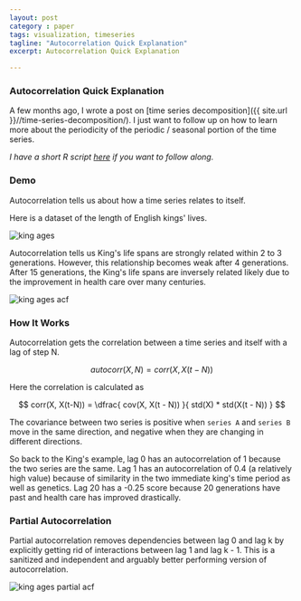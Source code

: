 ```yaml
---
layout: post
category : paper
tags: visualization, timeseries
tagline: "Autocorrelation Quick Explanation"
excerpt: Autocorrelation Quick Explanation

---
```


### Autocorrelation Quick Explanation

A few months ago, I wrote a post on [time series decomposition]({{ site.url }}//time-series-decomposition/). I just want to follow up on how to learn more about the periodicity of the periodic / seasonal portion of the time series.

*I have a short R script [here](https://github.com/jxieeducation/Quick-Data-Science-Experiments-2016/blob/master/autocorrelation_test/explore.R) if you want to follow along.*

### Demo

Autocorrelation tells us about how a time series relates to itself. 

Here is a dataset of the length of English kings' lives.

![king ages](https://raw.githubusercontent.com/jxieeducation/Quick-Data-Science-Experiments-2016/master/autocorrelation_test/king_ages.png)

Autocorrelation tells us King's life spans are strongly related within 2 to 3 generations. However, this relationship becomes weak after 4 generations. After 15 generations, the King's life spans are inversely related likely due to the improvement in health care over many centuries.

![king ages acf](https://raw.githubusercontent.com/jxieeducation/Quick-Data-Science-Experiments-2016/master/autocorrelation_test/king_ages_cf.png)

### How It Works

Autocorrelation gets the correlation between a time series and itself with a lag of step N. 

$$ autocorr(X, N) = corr(X, X(t-N)) $$

Here the correlation is calculated as

$$ corr(X, X(t-N)) = \dfrac{ cov(X, X(t - N)) }{ std(X) * std(X(t - N)) } $$

The covariance between two series is positive when ```series A``` and ```series B``` move in the same direction, and negative when they are changing in different directions. 

So back to the King's example, lag 0 has an autocorrelation of 1 because the two series are the same. Lag 1 has an autocorrelation of 0.4 (a relatively high value) because of similarity in the two immediate king's time period as well as genetics. Lag 20 has a -0.25 score because 20 generations have past and health care has improved drastically. 

### Partial Autocorrelation

Partial autocorrelation removes dependencies between lag 0 and lag k by explicitly getting rid of interactions between lag 1 and lag k - 1. This is a sanitized and independent and arguably better performing version of autocorrelation.

![king ages partial acf](https://raw.githubusercontent.com/jxieeducation/Quick-Data-Science-Experiments-2016/master/autocorrelation_test/king_ages_pacf.png)
